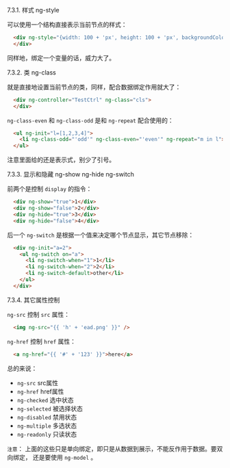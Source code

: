 7.3.1. 样式 ng-style

可以使用一个结构直接表示当前节点的样式：

```html
  <div ng-style="{width: 100 + 'px', height: 100 + 'px', backgroundColor: 'red'}">  
  </div>
```

同样地，绑定一个变量的话，威力大了。  

7.3.2. 类 ng-class

就是直接地设置当前节点的类，同样，配合数据绑定作用就大了：

```html
  <div ng-controller="TestCtrl" ng-class="cls">  
  </div>
```

`ng-class-even` 和 `ng-class-odd` 是和 `ng-repeat` 配合使用的：

```html
  <ul ng-init="l=[1,2,3,4]">  
    <li ng-class-odd="'odd'" ng-class-even="'even'" ng-repeat="m in l">{{ m }}</li>
  </ul>	
```

注意里面给的还是表示式，别少了引号。

7.3.3. 显示和隐藏 ng-show ng-hide ng-switch

前两个是控制 `display` 的指令：

```html
  <div ng-show="true">1</div>
  <div ng-show="false">2</div>
  <div ng-hide="true">3</div>
  <div ng-hide="false">4</div>
```

后一个 `ng-switch` 是根据一个值来决定哪个节点显示，其它节点移除：

```html
  <div ng-init="a=2">  
    <ul ng-switch on="a">  
	  <li ng-switch-when="1">1</li>  
	  <li ng-switch-when="2">2</li>
	  <li ng-switch-default>other</li>
    </ul>
  </div> 	
```

7.3.4. 其它属性控制

`ng-src` 控制 `src` 属性：

```html
  <img ng-src="{{ 'h' + 'ead.png' }}" />
```

`ng-href` 控制 `href` 属性：

```html
  <a ng-href="{{ '#' + '123' }}">here</a>
```

总的来说：

* `ng-src`  src属性
* `ng-href` href属性
* `ng-checked` 选中状态
* `ng-selected` 被选择状态
* `ng-disabled` 禁用状态
* `ng-multiple` 多选状态
* `ng-readonly` 只读状态

`注意`：  上面的这些只是单向绑定，即只是从数据到展示，不能反作用于数据。要双向绑定，
还是要使用 `ng-model` 。
